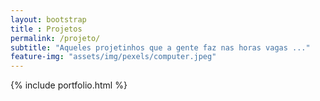 ```yaml
--- 
layout: bootstrap 
title : Projetos 
permalink: /projeto/
subtitle: "Aqueles projetinhos que a gente faz nas horas vagas ..." 
feature-img: "assets/img/pexels/computer.jpeg"
---
```


{% include portfolio.html %}
